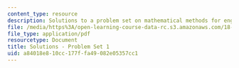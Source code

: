 ```yaml
---
content_type: resource
description: Solutions to a problem set on mathematical methods for engineers.
file: /media/https%3A/open-learning-course-data-rc.s3.amazonaws.com/18-085-computational-science-and-engineering-i-fall-2008/a84018e810cc177ffa49082e05357cc1_pset1.pdf
file_type: application/pdf
resourcetype: Document
title: Solutions - Problem Set 1
uid: a84018e8-10cc-177f-fa49-082e05357cc1
---
```

